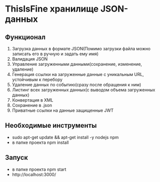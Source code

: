 # ThisIsFine хранилище JSON-данных

## Функционал

1. Загрузка данных в формате JSON(Помимо загрузки файла можно записать его в ручную и задать ему имя)
2. Валидация JSON
3. Управление загруженными данными(сохранение, изменение, удаление)
4. Генерация ссылки на загруженные данные с уникальным URL, устойчивым к перебору
5. Удаление данных по событию(сразу после обращения к ним)
6. Листинг всех загруженных данных(с выводом объема загруженных данных)
7. Конвертация в XML
8. Сохранение в .json
9. Приватные ссылки на данные защищенные JWT

## Необходимые инструменты
- sudo apt-get update && apt-get install -y nodejs npm
- в папке проекта npm install
## Запуск 
- в папке проекта npm start
- http://localhost:3000/
